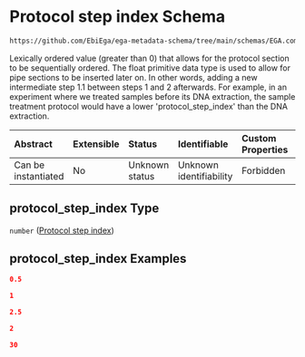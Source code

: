 # Protocol step index Schema

```txt
https://github.com/EbiEga/ega-metadata-schema/tree/main/schemas/EGA.common-definitions.json#/definitions/protocols_object/properties/protocol_step_index
```

Lexically ordered value (greater than 0) that allows for the protocol section to be sequentially ordered. The float primitive data type is used to allow for pipe sections to be inserted later on. In other words, adding a new intermediate step 1.1 between steps 1 and 2 afterwards. For example, in an experiment where we treated samples before its DNA extraction, the sample treatment protocol would have a lower 'protocol\_step\_index' than the DNA extraction.

| Abstract            | Extensible | Status         | Identifiable            | Custom Properties | Additional Properties | Access Restrictions | Defined In                                                                                           |
| :------------------ | :--------- | :------------- | :---------------------- | :---------------- | :-------------------- | :------------------ | :--------------------------------------------------------------------------------------------------- |
| Can be instantiated | No         | Unknown status | Unknown identifiability | Forbidden         | Allowed               | none                | [EGA.common-definitions.json\*](../../../schemas/EGA.common-definitions.json "open original schema") |

## protocol\_step\_index Type

`number` ([Protocol step index](ega-12-definitions-ega-protocols-object-properties-protocol-step-index.md))

## protocol\_step\_index Examples

```json
0.5
```

```json
1
```

```json
2.5
```

```json
2
```

```json
30
```
